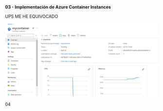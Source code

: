 **03 - Implementación de Azure Container Instances**

UPS ME HE EQUIVOCADO

![Captura0](Evidencias/Captura0.PNG)

04

